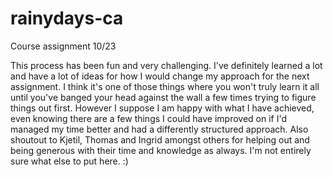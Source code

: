 # rainydays-ca
Course assignment 10/23

This process has been fun and very challenging.
I've definitely learned a lot and have a lot of ideas for how I would change my approach for the next assignment.
I think it's one of those things where you won't truly learn it all until you've banged your head against the wall a few times trying to figure things out first.
However I suppose I am happy with what I have achieved, even knowing there are a few things I could have improved on if I'd managed my time better and had a differently structured approach.
Also shoutout to Kjetil, Thomas and Ingrid amongst others for helping out and being generous with their time and knowledge as always. 
I'm not entirely sure what else to put here. :)
